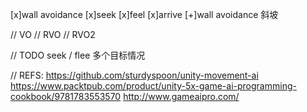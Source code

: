 
[x]wall avoidance
[x]seek
[x]feel
[x]arrive
[+]wall avoidance 斜坡

// VO
// RVO
// RVO2

// TODO
seek / flee 多个目标情况

// REFS:
https://github.com/sturdyspoon/unity-movement-ai
https://www.packtpub.com/product/unity-5x-game-ai-programming-cookbook/9781783553570
http://www.gameaipro.com/